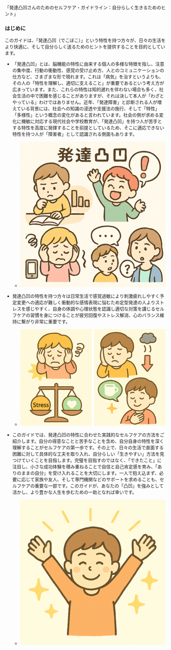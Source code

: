 「発達凸凹さんのためのセルフケア・ガイドライン：自分らしく生きるためのヒント」

### はじめに

このガイドは、「発達凸凹（でこぼこ）」という特性を持つ方々が、日々の生活をより快適に、そして自分らしく送るためのヒントを提供することを目的としています。

*   「発達凸凹」とは、脳機能の特性に由来する個人の多様な特徴を指し、注意の集中度、行動の衝動性、感覚の受け止め方、人とのコミュニケーションの仕方など、さまざまな形で現れます。これは「病気」を治すというよりも、その人の「特性を理解し、適切に支えること」が重要であるという考え方が広まっています。また、これらの特性は知的遅れを伴わない場合も多く、社会生活の中で困難を感じることがありますが、それは決して本人が「わざとやっている」わけではありません。近年、「発達障害」と診断される人が増えている背景には、社会への知識の浸透や支援法の施行、そして「特性」「多様性」という概念の変化があると言われています。社会の側が求める変化に機敏に対応する現代社会や学校教育が、「発達凸凹」を持つ人が苦手とする特性を高度に発揮することを前提としているため、そこに適応できない特性を持つ人が「障害者」として認識される側面もあります。
    *   ![【図00_00：多様な発達凸凹のイメージ図】](../image/00_00.png)

*   発達凸凹の特性を持つ方々は日常生活で感覚過敏により刺激疲れしやすく予定変更への適応が難しく衝動的な感情表現に悩むため定型発達の人よりストレスを感じやすく、自身の体調や心理状態を認識し適切な対策を講じるセルフケアの習慣を身につけることが疲労回復やストレス解消、心のバランス維持に繋がり非常に重要です。

    *   ![【図00_01：ストレスと心身の健康バランスのイメージ図】](../image/00_01.png)

*   このガイドでは、発達凸凹の特性に合わせた実践的なセルフケアの方法をご紹介します。自分の得意なことと苦手なことを含め、自分自身の特性を深く理解することがセルフケアの第一歩です。その上で、日々の生活で直面する困難に対して具体的な工夫を取り入れ、自分らしい「生きやすい」方法を見つけていくことを目指します。完璧を目指すのではなく、「できたこと」に注目し、小さな成功体験を積み重ねることで自信と自己肯定感を育み、「ありのままの自分」を受け入れることを大切にします。一人で抱え込まず、必要に応じて家族や友人、そして専門機関などのサポートを求めることも、セルフケアの重要な一部です。このガイドが、あなたの「凸凹」を強みとして活かし、より豊かな人生を歩むための一助となれば幸いです。
    *   ![【図00_02：自分らしく輝く人のイメージ図】](../image/00_02.png)